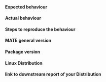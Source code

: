 #### Expected behaviour


#### Actual behaviour


#### Steps to reproduce the behaviour


#### MATE general version


#### Package version


#### Linux Distribution


#### link to downstream report of your Distribution
